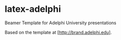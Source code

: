 # latex-adelphi
Beamer Template for Adelphi University presentations

Based on the template at [http://brand.adelphi.edu].
